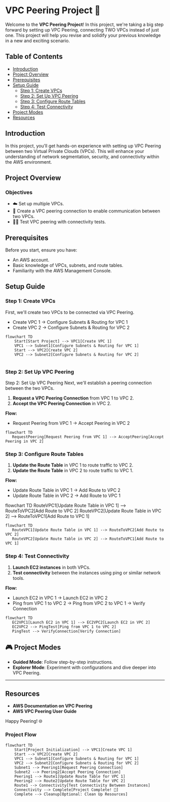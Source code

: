 # VPC Peering Project 🚀

Welcome to the **VPC Peering Project**! In this project, we're taking a big step forward by setting up VPC Peering, connecting TWO VPCs instead of just one. This project will help you revise and solidify your previous knowledge in a new and exciting scenario.

## Table of Contents

- [Introduction](#introduction)
- [Project Overview](#project-overview)
- [Prerequisites](#prerequisites)
- [Setup Guide](#setup-guide)
  - [Step 1: Create VPCs](#step-1-create-vpcs)
  - [Step 2: Set Up VPC Peering](#step-2-set-up-vpc-peering)
  - [Step 3: Configure Route Tables](#step-3-configure-route-tables)
  - [Step 4: Test Connectivity](#step-4-test-connectivity)
- [Project Modes](#project-modes)
- [Resources](#resources)

## Introduction

In this project, you'll get hands-on experience with setting up VPC Peering between two Virtual Private Clouds (VPCs). This will enhance your understanding of network segmentation, security, and connectivity within the AWS environment.

## Project Overview

### Objectives

- ☁️ Set up multiple VPCs.
- 🌉 Create a VPC peering connection to enable communication between two VPCs.
- 👩‍🔬 Test VPC peering with connectivity tests.

## Prerequisites

Before you start, ensure you have:

- An AWS account.
- Basic knowledge of VPCs, subnets, and route tables.
- Familiarity with the AWS Management Console.

## Setup Guide

### Step 1: Create VPCs

First, we'll create two VPCs to be connected via VPC Peering.
 - Create VPC 1 → Configure Subnets & Routing for VPC 1
 - Create VPC 2 → Configure Subnets & Routing for VPC 2

```mermaid
flowchart TD
    Start[Start Project] --> VPC1[Create VPC 1]
    VPC1 --> Subnet1[Configure Subnets & Routing for VPC 1]
    Start --> VPC2[Create VPC 2]
    VPC2 --> Subnet2[Configure Subnets & Routing for VPC 2]  


 ```
  

### Step 2: Set Up VPC Peering
Step 2: Set Up VPC Peering
Next, we'll establish a peering connection between the two VPCs.
1. **Request a VPC Peering Connection** from VPC 1 to VPC 2.
2. **Accept the VPC Peering Connection** in VPC 2.

**Flow:**
   - Request Peering from VPC 1 → Accept Peering in VPC 2


 ```mermaid
flowchart TD
    RequestPeering[Request Peering from VPC 1] --> AcceptPeering[Accept Peering in VPC 2]

 ```


### Step 3: Configure Route Tables

1. **Update the Route Table** in VPC 1 to route traffic to VPC 2.
2. **Update the Route Table** in VPC 2 to route traffic to VPC 1.

**Flow:**
   - Update Route Table in VPC 1 → Add Route to VPC 2
   - Update Route Table in VPC 2 → Add Route to VPC 1


flowchart TD
    RouteVPC1[Update Route Table in VPC 1] --> RouteToVPC2[Add Route to VPC 2]
    RouteVPC2[Update Route Table in VPC 2] --> RouteToVPC1[Add Route to VPC 1]

 ```mermaid
flowchart TD
    RouteVPC1[Update Route Table in VPC 1] --> RouteToVPC2[Add Route to VPC 2]
    RouteVPC2[Update Route Table in VPC 2] --> RouteToVPC1[Add Route to VPC 1]
```



### Step 4: Test Connectivity

1. **Launch EC2 instances** in both VPCs.
2. **Test connectivity** between the instances using ping or similar network tools.

**Flow:**
   - Launch EC2 in VPC 1 → Launch EC2 in VPC 2
   - Ping from VPC 1 to VPC 2 → Ping from VPC 2 to VPC 1 → Verify Connection

 ```mermaid
flowchart TD
    EC2VPC1[Launch EC2 in VPC 1] --> EC2VPC2[Launch EC2 in VPC 2]
    EC2VPC2 --> PingTest[Ping from VPC 1 to VPC 2]
    PingTest --> VerifyConnection[Verify Connection]

 ```


## 🎮 Project Modes

- **Guided Mode**: Follow step-by-step instructions.
- **Explorer Mode**: Experiment with configurations and dive deeper into VPC Peering.

---

## Resources

- **AWS Documentation on VPC Peering**
- **AWS VPC Peering User Guide**

Happy Peering! 🌐


### Project Flow

```mermaid
flowchart TD
    Start[Project Initialization] --> VPC1[Create VPC 1]
    Start --> VPC2[Create VPC 2]
    VPC1 --> Subnet1[Configure Subnets & Routing for VPC 1]
    VPC2 --> Subnet2[Configure Subnets & Routing for VPC 2]
    Subnet1 --> Peering1[Request Peering Connection]
    Subnet2 --> Peering2[Accept Peering Connection]
    Peering1 --> Route1[Update Route Table for VPC 1]
    Peering2 --> Route2[Update Route Table for VPC 2]
    Route1 --> Connectivity[Test Connectivity Between Instances]
    Connectivity --> Complete[Project Complete! 🎉]
    Complete --> Cleanup[Optional: Clean Up Resources]
```
